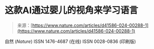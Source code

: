 <!--yml

分类：未分类

日期：2024-05-27 14:35:11

-->

# 这款AI通过婴儿的视角来学习语言

> 来源：[https://www.nature.com/articles/d41586-024-00288-1](https://www.nature.com/articles/d41586-024-00288-1)

自然 (*Nature*) ISSN 1476-4687 (在线) ISSN 0028-0836 (印刷版)
